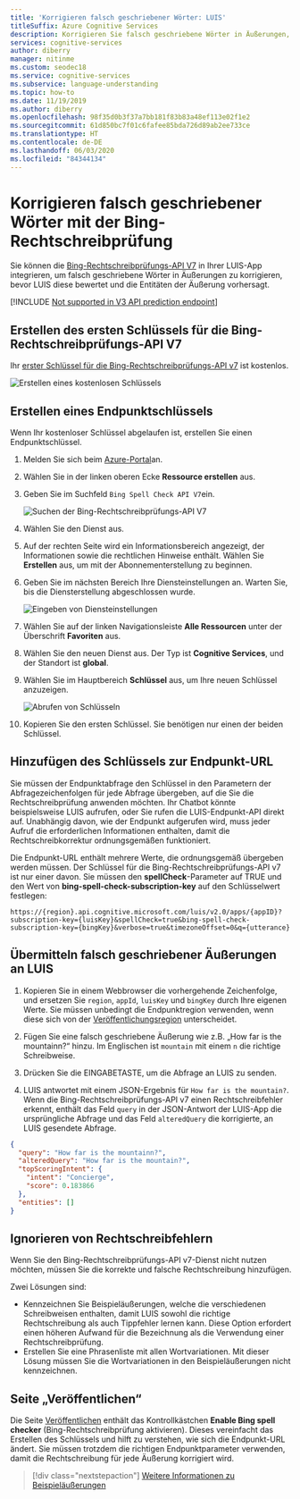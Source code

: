 ```yaml
---
title: 'Korrigieren falsch geschriebener Wörter: LUIS'
titleSuffix: Azure Cognitive Services
description: Korrigieren Sie falsch geschriebene Wörter in Äußerungen, indem Sie LUIS-Endpunktabfragen die Bing-Rechtschreibprüfungs-API V7 hinzufügen.
services: cognitive-services
author: diberry
manager: nitinme
ms.custom: seodec18
ms.service: cognitive-services
ms.subservice: language-understanding
ms.topic: how-to
ms.date: 11/19/2019
ms.author: diberry
ms.openlocfilehash: 98f35d0b3f37a7bb181f83b83a48ef113e02f1e2
ms.sourcegitcommit: 61d850bc7f01c6fafee85bda726d89ab2ee733ce
ms.translationtype: HT
ms.contentlocale: de-DE
ms.lasthandoff: 06/03/2020
ms.locfileid: "84344134"
---
```

# <a name="correct-misspelled-words-with-bing-spell-check"></a>Korrigieren falsch geschriebener Wörter mit der Bing-Rechtschreibprüfung

Sie können die [Bing-Rechtschreibprüfungs-API V7](https://azure.microsoft.com/services/cognitive-services/spell-check/) in Ihrer LUIS-App integrieren, um falsch geschriebene Wörter in Äußerungen zu korrigieren, bevor LUIS diese bewertet und die Entitäten der Äußerung vorhersagt.

[!INCLUDE [Not supported in V3 API prediction endpoint](./includes/v2-support-only.md)]


## <a name="create-first-key-for-bing-spell-check-v7"></a>Erstellen des ersten Schlüssels für die Bing-Rechtschreibprüfungs-API V7

Ihr [erster Schlüssel für die Bing-Rechtschreibprüfungs-API v7](https://azure.microsoft.com/try/cognitive-services/?api=spellcheck-api) ist kostenlos.

![Erstellen eines kostenlosen Schlüssels](./media/luis-tutorial-bing-spellcheck/free-key.png)

<a name="create-subscription-key"></a>

## <a name="create-endpoint-key"></a>Erstellen eines Endpunktschlüssels
Wenn Ihr kostenloser Schlüssel abgelaufen ist, erstellen Sie einen Endpunktschlüssel.

1. Melden Sie sich beim [Azure-Portal](https://portal.azure.com)an.

2. Wählen Sie in der linken oberen Ecke **Ressource erstellen** aus.

3. Geben Sie im Suchfeld `Bing Spell Check API V7`ein.

    ![Suchen der Bing-Rechtschreibprüfungs-API V7](./media/luis-tutorial-bing-spellcheck/portal-search.png)

4. Wählen Sie den Dienst aus.

5. Auf der rechten Seite wird ein Informationsbereich angezeigt, der Informationen sowie die rechtlichen Hinweise enthält. Wählen Sie **Erstellen** aus, um mit der Abonnementerstellung zu beginnen.

6. Geben Sie im nächsten Bereich Ihre Diensteinstellungen an. Warten Sie, bis die Diensterstellung abgeschlossen wurde.

    ![Eingeben von Diensteinstellungen](./media/luis-tutorial-bing-spellcheck/subscription-settings.png)

7. Wählen Sie auf der linken Navigationsleiste **Alle Ressourcen** unter der Überschrift **Favoriten** aus.

8. Wählen Sie den neuen Dienst aus. Der Typ ist **Cognitive Services**, und der Standort ist **global**.

9. Wählen Sie im Hauptbereich **Schlüssel** aus, um Ihre neuen Schlüssel anzuzeigen.

    ![Abrufen von Schlüsseln](./media/luis-tutorial-bing-spellcheck/grab-keys.png)

10. Kopieren Sie den ersten Schlüssel. Sie benötigen nur einen der beiden Schlüssel.

<!--
## Using the key in LUIS test panel
There are two places in LUIS to use the key. The first is in the [test panel](luis-interactive-test.md#view-bing-spell-check-corrections-in-test-panel). The key isn't saved into LUIS but instead is a session variable. You need to set the key every time you want the test panel to apply the Bing Spell Check API v7 service to the utterance. See [instructions](luis-interactive-test.md#view-bing-spell-check-corrections-in-test-panel) in the test panel for setting the key.
-->
## <a name="adding-the-key-to-the-endpoint-url"></a>Hinzufügen des Schlüssels zur Endpunkt-URL
Sie müssen der Endpunktabfrage den Schlüssel in den Parametern der Abfragezeichenfolgen für jede Abfrage übergeben, auf die Sie die Rechtschreibprüfung anwenden möchten. Ihr Chatbot könnte beispielsweise LUIS aufrufen, oder Sie rufen die LUIS-Endpunkt-API direkt auf. Unabhängig davon, wie der Endpunkt aufgerufen wird, muss jeder Aufruf die erforderlichen Informationen enthalten, damit die Rechtschreibkorrektur ordnungsgemäßen funktioniert.

Die Endpunkt-URL enthält mehrere Werte, die ordnungsgemäß übergeben werden müssen. Der Schlüssel für die Bing-Rechtschreibprüfungs-API v7 ist nur einer davon. Sie müssen den **spellCheck**-Parameter auf TRUE und den Wert von **bing-spell-check-subscription-key** auf den Schlüsselwert festlegen:

`https://{region}.api.cognitive.microsoft.com/luis/v2.0/apps/{appID}?subscription-key={luisKey}&spellCheck=true&bing-spell-check-subscription-key={bingKey}&verbose=true&timezoneOffset=0&q={utterance}`

## <a name="send-misspelled-utterance-to-luis"></a>Übermitteln falsch geschriebener Äußerungen an LUIS
1. Kopieren Sie in einem Webbrowser die vorhergehende Zeichenfolge, und ersetzen Sie `region`, `appId`, `luisKey` und `bingKey` durch Ihre eigenen Werte. Sie müssen unbedingt die Endpunktregion verwenden, wenn diese sich von der [Veröffentlichungsregion](luis-reference-regions.md) unterscheidet.

2. Fügen Sie eine falsch geschriebene Äußerung wie z.B. „How far is the mountainn?“ hinzu. Im Englischen ist `mountain` mit einem `n` die richtige Schreibweise.

3. Drücken Sie die EINGABETASTE, um die Abfrage an LUIS zu senden.

4. LUIS antwortet mit einem JSON-Ergebnis für `How far is the mountain?`. Wenn die Bing-Rechtschreibprüfungs-API v7 einen Rechtschreibfehler erkennt, enthält das Feld `query` in der JSON-Antwort der LUIS-App die ursprüngliche Abfrage und das Feld `alteredQuery` die korrigierte, an LUIS gesendete Abfrage.

```json
{
  "query": "How far is the mountainn?",
  "alteredQuery": "How far is the mountain?",
  "topScoringIntent": {
    "intent": "Concierge",
    "score": 0.183866
  },
  "entities": []
}
```

## <a name="ignore-spelling-mistakes"></a>Ignorieren von Rechtschreibfehlern

Wenn Sie den Bing-Rechtschreibprüfungs-API v7-Dienst nicht nutzen möchten, müssen Sie die korrekte und falsche Rechtschreibung hinzufügen.

Zwei Lösungen sind:

* Kennzeichnen Sie Beispieläußerungen, welche die verschiedenen Schreibweisen enthalten, damit LUIS sowohl die richtige Rechtschreibung als auch Tippfehler lernen kann. Diese Option erfordert einen höheren Aufwand für die Bezeichnung als die Verwendung einer Rechtschreibprüfung.
* Erstellen Sie eine Phrasenliste mit allen Wortvariationen. Mit dieser Lösung müssen Sie die Wortvariationen in den Beispieläußerungen nicht kennzeichnen.

## <a name="publishing-page"></a>Seite „Veröffentlichen“
Die Seite [Veröffentlichen](luis-how-to-publish-app.md) enthält das Kontrollkästchen **Enable Bing spell checker** (Bing-Rechtschreibprüfung aktivieren). Dieses vereinfacht das Erstellen des Schlüssels und hilft zu verstehen, wie sich die Endpunkt-URL ändert. Sie müssen trotzdem die richtigen Endpunktparameter verwenden, damit die Rechtschreibung für jede Äußerung korrigiert wird.

> [!div class="nextstepaction"]
> [Weitere Informationen zu Beispieläußerungen](luis-how-to-add-example-utterances.md)
